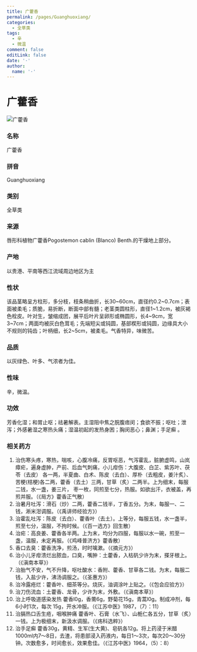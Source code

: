 ```yaml
---
title: 广藿香
permalink: /pages/Guanghuoxiang/
categories: 
  - 全草类
tags: 
  - 辛
  - 微温
comment: false
editLink: false
date: '·'
author: 
  name: '·'
---
```

# 广藿香

![广藿香](https://image.zhongyibaike.com/image/%E5%B9%BF%E8%97%BF%E9%A6%99/%E5%B9%BF%E8%97%BF%E9%A6%99.jpg)

<!-- more -->
### 名称
广藿香

### 拼音
Guanghuoxiang

### 类别
全草类

### 来源
唇形科植物广藿香Pogostemon cablin (Blanco) Benth.的干燥地上部分。

### 产地
以贵港、平南等西江流域周边地区为主

### 性状
该品茎略呈方柱形，多分枝，枝条稍曲折，长30~60cm，直径约0.2~0.7cm；表面被柔毛；质脆，易折断，断面中部有髓；老茎类圆柱形，直径1~1.2cm，被灰褐色栓皮。叶对生，皱缩成团，展平后叶片呈卵形或椭圆形，长4~9cm，宽3~7cm；两面均被灰白色茸毛；先端短尖或钝圆，基部楔形或钝圆，边缘具大小不规则的钝齿；叶柄细，长2~5cm，被柔毛。气香特异，味微苦。

### 品质
以灰绿色、叶多、气浓者为佳。

### 性味
辛，微温。

### 功效
芳香化湿；和胃止呕；祛暑解表。主湿阻中焦之脘腹痞闵；食欲不振；呕吐；泄泻；外感暑湿之寒热头痛；湿温初起的发热身困；胸闵恶心；鼻渊；手足癣 。

### 相关药方
1.  治伤寒头疼，寒热，喘咳，心腹冷痛，反胃呕恶，气泻霍乱，脏腑虚鸣，山岚瘴疟，遍身虚肿，产前、后血气刺痛，小儿疳伤：大腹皮、白芷、紫苏叶、茯苓（去皮） 各一两，半夏曲、白术、陈皮（去白）、厚朴（去粗皮，姜汁炙）、苦梗(桔梗)各二两，藿香（去土）三两，甘草（炙）二两半。上为细末，每服二钱，水一盏，姜三片， 枣一枚，同煎至七分，热服。如欲出汗，衣被盖，再煎并服。（《局方》藿香正气散）
2. 治暑月吐泻：滑石（炒）二两，藿香二钱半，丁香五分。为末，每服一、二钱，淅米泔调服。（《禹讲师经验方》）
3. 治霍乱吐泻：陈皮（去白）、藿香叶（去土）。上等分，每服五钱，水一盏半，煎至七分，温服，不拘时候。（《百一选方》回生散）
4. 治疟：高良姜、藿香各半两。上为末，均分为四服，每服以水一碗，煎至一盏，温服，未定再服。（《鸡峰普济方》藿香散）
5. 香口去臭：藿香洗净，煎汤，时时噙漱。（《摘元方》）
6. 治小儿牙疳溃烂出脓血，口臭，嘴肿：土藿香，入枯矾少许为末，搽牙根上。（《滇南本草》）
7. 治胎气不安，气不升降，呕吐酸水：香附、藿香、甘草各二钱。为末，每服二钱，入盐少许，沸汤调服之。（《圣惠方》）
8. 治冷露疮烂：藿香叶、细茶等分。烧灰，油调涂叶上贴之。（《包会应验方》）
9. 治刀伤流血：土藿香、龙骨，少许为末，外敷。（《滇南本草》）
10. 治上呼吸道感染发热 藿香l0g，香薷6g，野菊花15g，青蒿l0g。制成冲剂，每6小时1次，每次 15g，开水冲服。（《江苏中医》1987，（7）：11）
11. 治膈热口舌生疮，咽喉肿痛 藿香叶、石膏（水飞）、山栀仁各五分，甘草（炙）一钱。上为极细末，新汲水调服。（《疡科选粹》）
12. 治手足癣 藿香30g，黄精、生军(生大黄)、皂矾各12g。将上药浸于米醋1000ml内7～8日，去渣，将患部浸入药液内，每日1～3次，每次20～30分钟。次数愈多，时间愈长，效果愈佳。（《江苏中医》1964，（5）：8）